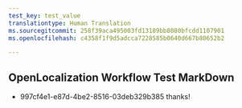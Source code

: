 ```yaml
---
test_key: test_value
translationtype: Human Translation
ms.sourcegitcommit: 258f39aca495003fd13189bb8080bfcdd1107901
ms.openlocfilehash: c4358f1f9d5adcca7228585b0640d667b80652b2

---
```

## OpenLocalization Workflow Test MarkDown
* 997cf4e1-e87d-4be2-8516-03deb329b385 thanks!


<!--HONumber=Jan17_HO1-->


